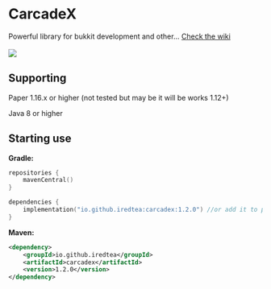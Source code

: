 # CarcadeX
Powerful library for bukkit development and other... [Check the wiki](https://github.com/iRedTea/CarcadeX/wiki)<br><br>
<img src="https://avatars.mds.yandex.net/i?id=8458a3c4d58a218117793a333b1500207758024b_l-9065769-images-thumbs&n=13"></img>

Supporting
---------------
<p>Paper 1.16.x or higher (not tested but may be it will be works 1.12+)</p>
<p>Java 8 or higher</p>

Starting use
---------------
**Gradle:**
```kotlin
repositories {
    mavenCentral()
}

dependencies {
    implementation("io.github.iredtea:carcadex:1.2.0") //or add it to plugin.yml: libraries and set compileOnly
}
```
**Maven:**
```xml
<dependency>
    <groupId>io.github.iredtea</groupId>
    <artifactId>carcadex</artifactId>
    <version>1.2.0</version>
</dependency>
```
